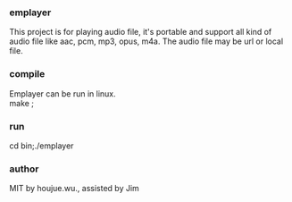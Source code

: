 ### emplayer
This project is for playing audio file, it's portable and support all kind of
audio file like aac, pcm, mp3, opus, m4a. The audio file may be url or local file.

### compile 
Emplayer can be run in linux.  
make ;  

### run
cd bin;./emplayer  

### author
MIT by houjue.wu., assisted by Jim
